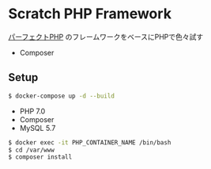 # Scratch PHP Framework

[パーフェクトPHP](https://www.amazon.co.jp/%E3%83%91%E3%83%BC%E3%83%95%E3%82%A7%E3%82%AF%E3%83%88PHP-%E5%B0%8F%E5%B7%9D%E9%9B%84%E5%A4%A7-ebook/dp/B00P0UDWQY) のフレームワークをベースにPHPで色々試す

- Composer

## Setup

```bash
$ docker-compose up -d --build
```

- PHP 7.0
- Composer
- MySQL 5.7

```bash
$ docker exec -it PHP_CONTAINER_NAME /bin/bash
$ cd /var/www
$ composer install
```